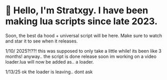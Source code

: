 # 👋 Hello, I'm Stratxgy. I have been making lua scripts since late 2023.
Soon, the best da hood + universal script will be here. 
Make sure to watch and star it to see when it releases.


1/10/ 2025?!??! this was supposed to only take a little while! its been like 3 months!
anyway..
the script is done
release soon 
im working on a video
loader.lua will now be added as.. a loader.


1/13/25 ok the loader is leaving.. dont ask


